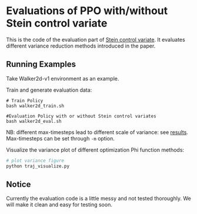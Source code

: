 # Evaluations of PPO with/without Stein control variate
This is the code of the evaluation part of [Stein control variate](https://arxiv.org/pdf/1710.11198.pdf). It evaluates different variance reduction methods introduced in the paper.


## Running Examples

Take Walker2d-v1 environment as an example.

Train and generate evaluation data:
```shell
# Train Policy
bash walker2d_train.sh

#Evaluation Policy with or without Stein control variates
bash walker2d_eval.sh
```
NB: different max-timesteps lead to different scale of variance: see [results](./results).
Max-timesteps can be set through `-m` option.

Visualize the variance plot of different optimization Phi function methods:

```python
# plot variance figure
python traj_visualize.py
```

## Notice
Currently the evaluation code is a little messy and not tested thoroughly. We will make it clean and easy for testing soon.
